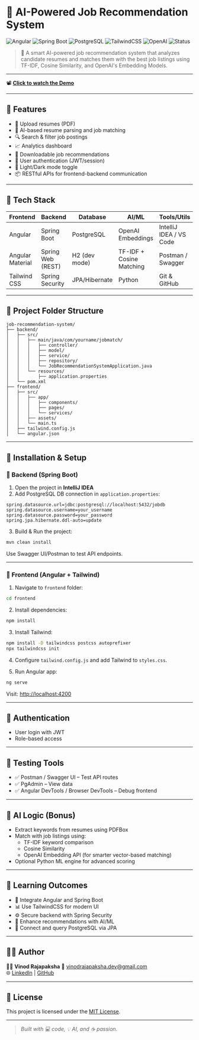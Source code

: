 # 🤖 AI-Powered Job Recommendation System

![Angular](https://img.shields.io/badge/Frontend-Angular-red)
![Spring Boot](https://img.shields.io/badge/Backend-Spring%20Boot-brightgreen)
![PostgreSQL](https://img.shields.io/badge/Database-PostgreSQL-blueviolet)
![TailwindCSS](https://img.shields.io/badge/UI-TailwindCSS-blue)
![OpenAI](https://img.shields.io/badge/AI-OpenAI-ff69b4)
![Status](https://img.shields.io/badge/Status-In_Progress-important)

> 🤖 A smart AI-powered job recommendation system that analyzes candidate resumes and matches them with the best job listings using TF-IDF, Cosine Similarity, and OpenAI's Embedding Models.

---

📽️ **[Click to watch the Demo](https://www.linkedin.com/in/vinod-rajapaksha/)**

---

## 🌟 Features

- 📄 Upload resumes (PDF)
- 🤖 AI-based resume parsing and job matching
- 🔍 Search & filter job postings
- 📈 Analytics dashboard
- 📑 Downloadable job recommendations
- 🔐 User authentication (JWT/session)
- 🌙 Light/Dark mode toggle
- 📦 RESTful APIs for frontend-backend communication

---

## 🧰 Tech Stack

| Frontend          | Backend            | Database         | AI/ML                   | Tools/Utils        |
|-------------------|--------------------|------------------|-------------------------|--------------------|
| Angular           | Spring Boot        | PostgreSQL       | OpenAI Embeddings       | IntelliJ IDEA / VS Code |
| Angular Material  | Spring Web (REST)  | H2 (dev mode)    | TF-IDF + Cosine Matching| Postman / Swagger  |
| Tailwind CSS      | Spring Security    | JPA/Hibernate    | Python                  | Git & GitHub       |

---

## 📁 Project Folder Structure

```
job-recommendation-system/
├── backend/
│   ├── src/
│   │   ├── main/java/com/yourname/jobmatch/
│   │   │   ├── controller/
│   │   │   ├── model/
│   │   │   ├── service/
│   │   │   ├── repository/
│   │   │   └── JobRecommendationSystemApplication.java
│   │   └── resources/
│   │       ├── application.properties
│   └── pom.xml
├── frontend/
│   ├── src/
│   │   ├── app/
│   │   │   ├── components/
│   │   │   ├── pages/
│   │   │   └── services/
│   │   ├── assets/
│   │   └── main.ts
│   ├── tailwind.config.js
│   └── angular.json
```

---

## 🚀 Installation & Setup

### 🔧 Backend (Spring Boot)

1. Open the project in **IntelliJ IDEA**
2. Add PostgreSQL DB connection in `application.properties`:

```properties
spring.datasource.url=jdbc:postgresql://localhost:5432/jobdb
spring.datasource.username=your_username
spring.datasource.password=your_password
spring.jpa.hibernate.ddl-auto=update
```

3. Build & Run the project:

```bash
mvn clean install
```

Use Swagger UI/Postman to test API endpoints.

---

### 🎨 Frontend (Angular + Tailwind)

1. Navigate to `frontend` folder:

```bash
cd frontend
```

2. Install dependencies:

```bash
npm install
```

3. Install Tailwind:

```bash
npm install -D tailwindcss postcss autoprefixer
npx tailwindcss init
```

4. Configure `tailwind.config.js` and add Tailwind to `styles.css`.

5. Run Angular app:

```bash
ng serve
```

Visit: [http://localhost:4200](http://localhost:4200)

---

## 🔐 Authentication

- User login with JWT
- Role-based access

---

## 🧪 Testing Tools

- ✅ Postman / Swagger UI – Test API routes
- ✅ PgAdmin – View data
- ✅ Angular DevTools / Browser DevTools – Debug frontend

---

## 🧠 AI Logic (Bonus)

- Extract keywords from resumes using PDFBox
- Match with job listings using:
  - TF-IDF keyword comparison
  - Cosine Similarity
  - OpenAI Embedding API (for smarter vector-based matching)
- Optional Python ML engine for advanced scoring

---

## 🌱 Learning Outcomes

- 🔄 Integrate Angular and Spring Boot
- 📊 Use TailwindCSS for modern UI
- ⚙️ Secure backend with Spring Security
- 🧠 Enhance recommendations with AI/ML
- 💾 Connect and query PostgreSQL via JPA

---

## 👨‍💻 Author

👨‍💻 **Vinod Rajapaksha**
📧 vinodrajapaksha.dev@gmail.com  
🌐 [LinkedIn](https://www.linkedin.com/in/vinod-rajapaksha) | [GitHub](https://github.com/Vinod-Rajapaksha)

---

## 📄 License

This project is licensed under the [MIT License](LICENSE).

---

> _Built with 💻 code, 💡 AI, and ☕ passion._
